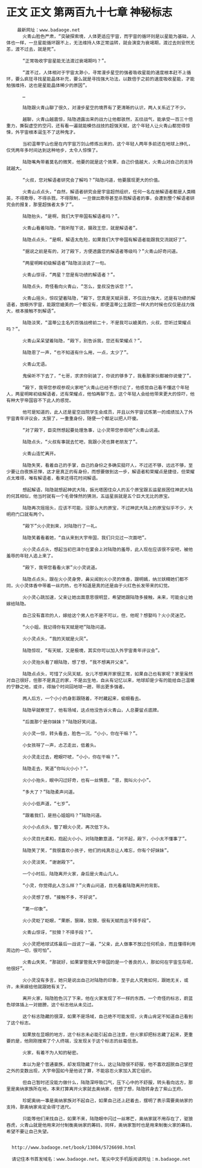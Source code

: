 # 正文 正文 第两百九十七章 神秘标志
        最新网址：www.badaoge.net
          火青山脸色严肃，“突破探索境，人体更适应宇宙，而宇宙的循环则是以星能为基础，人体也一样，一旦星能循环跟不上，无法维持人体正常运转，就会演变为衰竭期，渡过去则安然无恙，渡不过去，就是死”。
      
          “正常吸收宇宙星能无法渡过衰竭期吗？”。
      
          “渡不过，人体相对于宇宙太渺小，寻常漫步星空的强者吸收星能的速度根本赶不上循环，要么疯狂寻找星能晶体补充，要么就是寻找强大功法，以数倍于之前的速度吸收星能，才能勉强维持，这也是星能晶体稀少的原因”。
      
          …
      
          陆隐跟火青山聊了很久，对漫步星空的境界有了更清晰的认识，两人关系近了不少。
      
          越聊，火青山越震惊，陆隐透露出来的战力让他都骇然，五纹战气，能承受一百三十倍重力，撕裂虚空的空闪，还有看一遍就能模仿战技的超强天赋，这个年轻人让火青山都觉得惊悚，外宇宙根本诞生不了这种鬼才。
      
          当初温蒂宇山也是在内宇宙万剑山修炼出来的，这个年轻人两年多前还在地球上挣扎，仅凭两年多时间达到这种地步，太令人惊悚了。
      
          陆隐嘴角带着莫名的微笑，他要的就是这个效果，自己价值越大，火青山对自己的支持就越大。
      
          “火叔，您对解语者研究会了解吗？”陆隐问道，他要展现更大的价值。
      
          火青山点点头，“自然，解语者研究会是宇宙超然组织，任何一名在册解语者都是人类精英，不得欺辱，不得杀戮，不得限制，一旦做出欺辱甚至杀戮解语者的事，会遭到整个解语者研究会的报复，那里超强者太多了”。
      
          陆隐抬头，“是啊，我们大宇帝国有解语者吗？”。
      
          火青山看着陆隐，“我听陛下说，摄政王您，就是解语者”。
      
          陆隐点点头，“是啊，解语太危险，如果我们大宇帝国有解语者能跟我交流就好了”。
      
          “据说之前是有的，对了殿下，方便透露您的解语者等级吗？”火青山好奇问道。
      
          “两星明眸初级解语者”陆隐淡淡说了一句。
      
          火青山惊讶，“两星？您是有功绩的解语者？”。
      
          陆隐点头，奇怪看向火青山，“怎么，皇叔没告诉您？”。
      
          火青山摇头，惊叹望着陆隐，“殿下，您真是天赋异禀，不仅战力强大，还是有功绩的解语者，放眼外宇宙，能跟您媲美的一个都没有，即便温蒂公主跟您一样大的时候也仅仅是战力强大，根本接触不到解语”。
      
          陆隐淡笑，“温蒂公主名列百强战榜前二十，不是我可以媲美的，火叔，您听过荣耀点吗？”。
      
          火青山呆呆望着陆隐，“殿下，别告诉我，您还有荣耀点？”。
      
          陆隐恩了一声，“也不知道有什么用，一点，太少了”。
      
          火青山无语。
      
          鬼侯听不下去了，“七哥，求求你别装了，你说的够多了，我看那家伙都被你说傻了”。
      
          “殿下，我带您参观参观火家吧”火青山已经不想讨论了，他感觉自己看不懂这个年轻人，两星明眸初级解语者，还有荣耀点，他怕再聊下去，这个年轻人会给他带来更大的惊吓，他有种大宇帝国容不下此人的感觉。
      
          他可是知道的，此人还是星空战院学生会成员，并且以外宇宙试炼第一的成绩加入了外宇宙青年评议会，太狠了，一重重身份，随便一个都足以把人吓傻。
      
          “对了殿下，臣突然想起要处理急事，让小灵带您参观吧”火青山说道。
      
          陆隐点头，“火叔有事就去忙吧，我跟小灵也算老朋友了”。
      
          火青山连忙离开。
      
          陆隐失笑，看着自己的手掌，自己的身份之多确实挺吓人，不过还不够，远远不够，至少要让白夜族忌惮，这才是真正的有身份，而想要做到这一步，解语者和荣耀点是捷径，但荣耀点太难得，唯有解语者，看来还得花时间解语。
      
          想起解语，陆隐就想起神武大陆，振光塔困住众人的五个原宝跟五运星辰困住神武大陆的何其相似，他当时就有一个毛骨悚然的猜测，五运星辰就是五个巨大无比的原宝。
      
          陆隐再次摇摇头，应该不可能，没那么大的原宝，不过神武大陆上的原宝似乎不少，大明府门口就有两个。
      
          “殿下”火小灵到来，对陆隐行了一礼。
      
          陆隐笑着看着她，“自从来到大宇帝国，我们只见过一次面吧”。
      
          火小灵点点头，想起当初巴泽尔在宴会上对陆隐的羞辱，此人现在应该很不安吧，被他羞辱的年轻人追上来了。
      
          “殿下，我带您看看火家”火小灵说道。
      
          陆隐点点头，跟在火小灵身旁，鼻尖闻到火小灵的体香，跟明嫣，纳兰妖精她们都不同，火小灵体香中带着一丝灼热，也不知道是真的还是由于火红色长发带来的幻觉。
      
          火小灵心跳加速，父亲让她出面意思很明显，希望她跟陆隐多接触，未来，可能会让她嫁给陆隐。
      
          自己没有喜欢的人，嫁给这个男人也不是不可以，但，他呢？想娶吗？火小灵迷茫。
      
          “火小姐，我记得你有天赋是吧”陆隐问道。
      
          火小灵点头，“我的天赋是火凤”。
      
          陆隐惊叹，“有天赋，又是极境，其实你可以加入外宇宙青年评议会”。
      
          火小灵抬头看了眼陆隐，想了想，“我不想离开父亲”。
      
          陆隐点点头，可惜了火凤天赋，女儿不想离开家很正常，如果自己也有家呢？家里虽然对自己很好，但那不是真正的家，不是出生地，自从有记忆以来，地球却是少有的能给自己温暖的宁静之地，或许，得抽个时间回地球一趟，带出更多强者。
      
          两人后方，一个小小的身影跟随着，不时藏起来，偷眼看去。
      
          陆隐早就察觉了，他有场域，这点他没告诉火青山，人总要留点底牌。
      
          “后面那个是你妹妹？”陆隐好笑问道。
      
          火小灵一惊，转头看去，脸色一沉，“小小，你在干嘛？”。
      
          小女孩呀了一声，忐忑走出，低着头。
      
          火小灵走过去，瞪眼吓唬，“小小，你在干嘛？”。
      
          陆隐走去，笑道“你叫火小小？”。
      
          火小小抬头，眼中闪过好奇，也有一丝惧意，“恩，我叫火小小”。
      
          “多大了？”陆隐柔声问道。
      
          火小小低声道，“七岁”。
      
          “跟着我们，是担心姐姐吗？”陆隐问道。
      
          火小小点点头，瞥了眼火小灵，再次低下头。
      
          火小灵目光柔和，抱起火小小，对陆隐歉意道，“对不起，殿下，小小太不懂事了”。
      
          陆隐笑了笑，“我很喜欢小孩子，他们的纯真总让人难忘，你有个好妹妹”。
      
          火小灵淡笑，“谢谢殿下”。
      
          一个小时后，陆隐离开火家，身后是火青山几人。
      
          “小灵，你觉得此人怎么样？”火青山问道，目光看着陆隐离开的背影。
      
          火小灵想了想，“接触不多，不好说”。
      
          “第一印象”。
      
          火小灵眨了眨眼，“果断，狠辣，狡猾，很有天赋而且不择手段”。
      
          火青山惊讶，“狡猾？不择手段？”。
      
          火小灵把地球试炼最后一战说了一遍，“父亲，此人做事不放过任何机会，而且懂得利用周边的一切，很可怕”。
      
          火青山失笑，“那就好，如果掌管我大宇帝国的是一个善良的人，那如何在宇宙生存呢，他很好”。
      
          火小灵没有多言，她只是说出自己对陆隐的印象，至于此人究竟如何，跟她无关，或许，未来嫁给他就跟她有关了。
      
          离开火家，陆隐脸色沉了下来，他在火家发现了不一样的东西，一个奇怪的标志，蔚蓝色球体插上一对翅膀，这个标志他从未见过。
      
          这个标志隐藏的很深，如果不是场域，自己绝不可能发现，火青山肯定不知道自己看到了这个标志。
      
          如果放在显眼的地方，这个标志未必能引起自己注意，但火家却把标志藏了起来，更重要的是，他刚刚搜索了个人终端，没发现关于这个标志的丝毫信息。
      
          火家，有着不为人知的秘密。
      
          本以为是个普通豪族，却发现隐藏了什么，这让陆隐很不舒服，他不喜欢超脱自己掌控之外的变数出现，大宇帝国如今是他说了算，不能容忍火家加入其它组织。
      
          但自己暂时还没能力做什么，陆隐深呼吸口气，压下心中的不舒服，转头看向远方，那里是奥纳家族所在地，本来打算离开火家就去奥纳家，但想了想，陆隐转身去了紫山王府。
      
          珍妮奥纳一事是奥纳家族对不起自己，如果自己还上赶着去，摆明了表示需要奥纳家的支持，那奥纳家肯定会得寸进尺。
      
          只能等他们来找自己，如果不来，陆隐眼中闪过一丝寒芒，奥纳家就不用存在了，驱狼吞虎，火青山就是他用来对付制衡奥纳家的筹码，同样，奥纳家暂时也是用来制衡火家的筹码，希望不要让自己失望。
      
      
      http://www.badaoge.net/book/13084/5726698.html
      
      请记住本书首发域名：www.badaoge.net。笔尖中文手机版阅读网址：m.badaoge.net